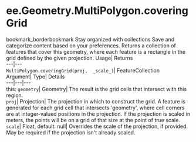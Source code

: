 
#  ee.Geometry.MultiPolygon.coveringGrid 
bookmark_borderbookmark Stay organized with collections  Save and categorize content based on your preferences. 
Returns a collection of features that cover this geometry, where each feature is a rectangle in the grid defined by the given projection. Usage| Returns  
---|---  
`MultiPolygon.coveringGrid(proj,  _scale_)`| FeatureCollection  
Argument| Type| Details  
---|---|---  
this: `geometry`| Geometry| The result is the grid cells that intersect with this region.  
`proj`| Projection| The projection in which to construct the grid. A feature is generated for each grid cell that intersects 'geometry', where cell corners are at integer-valued positions in the projection. If the projection is scaled in meters, the points will be on a grid of that size at the point of true scale.  
`scale`| Float, default: null| Overrides the scale of the projection, if provided. May be required if the projection isn't already scaled.  
